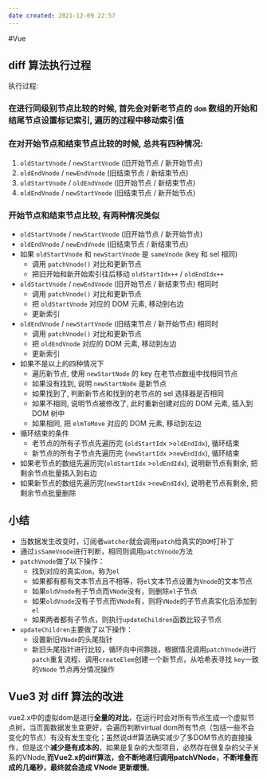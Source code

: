 ```yaml
---
date created: 2021-12-09 22:57
---
```


#Vue

## diff 算法执行过程

执行过程:

### 在进行同级别节点比较的时候, 首先会对新老节点的 `dom` 数组的开始和结尾节点设置标记索引, 遍历的过程中移动索引值
### 在对开始节点和结束节点比较的时候, 总共有四种情况:
  1. `oldStartVnode` / `newStartVnode` (旧开始节点 / 新开始节点)
  2. `oldEndVnode` / `newEndVnode` (旧结束节点 / 新结束节点)
  3.  `oldStartVnode` / `oldEndVnode` (旧开始节点 / 新结束节点)
  4. `oldEndVnode` / `newStartVnode` (旧结束节点 / 新开始节点)
### 开始节点和结束节点比较, 有两种情况类似
  - `oldStartVnode` / `newStartVnode` (旧开始节点 / 新开始节点)
  - `oldEndVnode` / `newEndVnode` (旧结束节点 / 新结束节点)
- 如果 `oldStartVnode` 和 `newStartVnode` 是 `sameVnode` (key 和 sel 相同)
  - 调用 `patchVnode()` 对比和更新节点
  - 把旧开始和新开始索引往后移动 `oldStartIdx++` / `oldEndIdx++`
- `oldStartVnode` / `newEndVnode` (旧开始节点 / 新结束节点) 相同时
  - 调用 `patchVnode()` 对比和更新节点
  - 把 `oldStartVnode` 对应的 DOM 元素, 移动到右边
  - 更新索引
- `oldEndVnode` / `newStartVnode` (旧结束节点 / 新开始节点) 相同时
  - 调用 `patchVnode()` 对比和更新节点
  - 把 `oldEndVnode` 对应的 DOM 元素, 移动到左边
  - 更新索引
- 如果不是以上的四种情况下
  - 遍历新节点, 使用 `newStartNode` 的 key 在老节点数组中找相同节点
  - 如果没有找到, 说明 `newStartNode` 是新节点
  - 如果找到了, 判断新节点和找到的老节点的 sel 选择器是否相同
  - 如果不相同, 说明节点被修改了, 此时重新创建对应的 DOM 元素, 插入到 DOM 树中
  - 如果相同, 把 `elmToMove` 对应的 DOM 元素, 移动到左边
- 循环结束的条件
  - 老节点的所有子节点先遍历完 (`oldStartIdx` >`oldEndIdx`), 循环结束
  - 新节点的所有子节点先遍历完 (`newStartIdx` >`newEndIdx`), 循环结束
- 如果老节点的数组先遍历完(`oldStartIdx` >`oldEndIdx`), 说明新节点有剩余, 把剩余节点批量插入到右边
- 如果新节点的数组先遍历完(`newStartIdx` >`newEndIdx`), 说明老节点有剩余, 把剩余节点批量删除

## 小结

-   当数据发生改变时，订阅者`watcher`就会调用`patch`给真实的`DOM`打补丁
-   通过`isSameVnode`进行判断，相同则调用`patchVnode`方法
-   `patchVnode`做了以下操作：
    -   找到对应的真实`dom`，称为`el`
    -   如果都有都有文本节点且不相等，将`el`文本节点设置为`Vnode`的文本节点
    -   如果`oldVnode`有子节点而`VNode`没有，则删除`el`子节点
    -   如果`oldVnode`没有子节点而`VNode`有，则将`VNode`的子节点真实化后添加到`el`
    -   如果两者都有子节点，则执行`updateChildren`函数比较子节点
-   `updateChildren`主要做了以下操作：
    -   设置新旧`VNode`的头尾指针
    -   新旧头尾指针进行比较，循环向中间靠拢，根据情况调用`patchVnode`进行`patch`重复流程、调用`createElem`创建一个新节点，从哈希表寻找 `key`一致的`VNode` 节点再分情况操作

## Vue3 对 diff 算法的改进

vue2.x中的虚拟dom是进行**全量的对比**，在运行时会对所有节点生成一个虚拟节点树，当页面数据发生变更好，会遍历判断virtual dom所有节点（包括一些不会变化的节点）有没有发生变化；虽然说diff算法确实减少了多DOM节点的直接操作，但是这个**减少是有成本的**，如果是复杂的大型项目，必然存在很复杂的父子关系的VNode,**而Vue2.x的diff算法，会不断地递归调用patchVNode，不断堆叠而成的几毫秒，最终就会造成 VNode 更新缓慢**。

